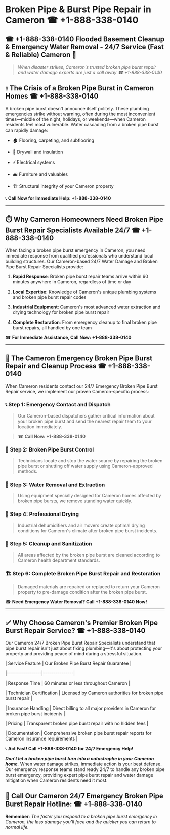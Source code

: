 # Broken Pipe & Burst Pipe Repair in Cameron ☎ +1-888-338-0140  
## ☎ +1-888-338-0140 Flooded Basement Cleanup & Emergency Water Removal - 24/7 Service (Fast & Reliable) Cameron 🚨  

> *When disaster strikes, Cameron's trusted broken pipe burst repair and water damage experts are just a call away ☎ +1-888-338-0140*  

## 💧 The Crisis of a Broken Pipe Burst in Cameron Homes ☎ +1-888-338-0140  

A broken pipe burst doesn't announce itself politely. These plumbing emergencies strike without warning, often during the most inconvenient times—middle of the night, holidays, or weekends—when Cameron residents feel most vulnerable. Water cascading from a broken pipe burst can rapidly damage:  

* 🏠 Flooring, carpeting, and subflooring  
* 🧱 Drywall and insulation  
* ⚡ Electrical systems  
* 🛋️ Furniture and valuables  
* 🏗️ Structural integrity of your Cameron property  

📞 **Call Now for Immediate Help: +1-888-338-0140**  

---  

## ⏱️ Why Cameron Homeowners Need Broken Pipe Burst Repair Specialists Available 24/7 ☎ +1-888-338-0140  

When facing a broken pipe burst emergency in Cameron, you need immediate response from qualified professionals who understand local building structures. Our Cameron-based 24/7 Water Damage and Broken Pipe Burst Repair Specialists provide:  

1. **Rapid Response**: Broken pipe burst repair teams arrive within 60 minutes anywhere in Cameron, regardless of time or day  
2. **Local Expertise**: Knowledge of Cameron's unique plumbing systems and broken pipe burst repair codes  
3. **Industrial Equipment**: Cameron's most advanced water extraction and drying technology for broken pipe burst repair  
4. **Complete Restoration**: From emergency cleanup to final broken pipe burst repairs, all handled by one team  

☎ **For Immediate Assistance, Call Now: +1-888-338-0140**  

---  

## 🔧 The Cameron Emergency Broken Pipe Burst Repair and Cleanup Process ☎ +1-888-338-0140  

When Cameron residents contact our 24/7 Emergency Broken Pipe Burst Repair service, we implement our proven Cameron-specific process:  

### 📞 Step 1: Emergency Contact and Dispatch  
> Our Cameron-based dispatchers gather critical information about your broken pipe burst and send the nearest repair team to your location immediately.  
> ☎ **Call Now: +1-888-338-0140**  

### 🚿 Step 2: Broken Pipe Burst Control  
> Technicians locate and stop the water source by repairing the broken pipe burst or shutting off water supply using Cameron-approved methods.  

### 🌊 Step 3: Water Removal and Extraction  
> Using equipment specially designed for Cameron homes affected by broken pipe bursts, we remove standing water quickly.  

### 💨 Step 4: Professional Drying  
> Industrial dehumidifiers and air movers create optimal drying conditions for Cameron's climate after broken pipe burst incidents.  

### 🧼 Step 5: Cleanup and Sanitization  
> All areas affected by the broken pipe burst are cleaned according to Cameron health department standards.  

### 🏗️ Step 6: Complete Broken Pipe Burst Repair and Restoration  
> Damaged materials are repaired or replaced to return your Cameron property to pre-damage condition after the broken pipe burst.  

☎ **Need Emergency Water Removal? Call +1-888-338-0140 Now!**  

---  

## ✅ Why Choose Cameron's Premier Broken Pipe Burst Repair Service? ☎ +1-888-338-0140  

Our Cameron 24/7 Broken Pipe Burst Repair Specialists understand that pipe burst repair isn't just about fixing plumbing—it's about protecting your property and providing peace of mind during a stressful situation.  

| Service Feature | Our Broken Pipe Burst Repair Guarantee |  
|-----------------|---------------|  
| Response Time | 60 minutes or less throughout Cameron |  
| Technician Certification | Licensed by Cameron authorities for broken pipe burst repair |  
| Insurance Handling | Direct billing to all major providers in Cameron for broken pipe burst incidents |  
| Pricing | Transparent broken pipe burst repair with no hidden fees |  
| Documentation | Comprehensive broken pipe burst repair reports for Cameron insurance requirements |  

📞 **Act Fast! Call +1-888-338-0140 for 24/7 Emergency Help!**  

***Don't let a broken pipe burst turn into a catastrophe in your Cameron home.*** When water damage strikes, immediate action is your best defense. Our emergency response teams stand ready 24/7 to handle any broken pipe burst emergency, providing expert pipe burst repair and water damage mitigation when Cameron residents need it most.  

## 📱 Call Our Cameron 24/7 Emergency Broken Pipe Burst Repair Hotline: ☎ +1-888-338-0140  

**Remember**: *The faster you respond to a broken pipe burst emergency in Cameron, the less damage you'll face and the quicker you can return to normal life.*